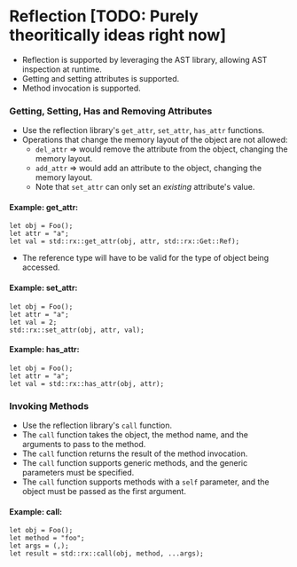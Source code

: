 # Reflection [TODO: Purely theoritically ideas right now]
- Reflection is supported by leveraging the AST library, allowing AST inspection at runtime.
- Getting and setting attributes is supported.
- Method invocation is supported.

### Getting, Setting, Has and Removing Attributes
- Use the reflection library's `get_attr`, `set_attr`, `has_attr` functions.
- Operations that change the memory layout of the object are not allowed:
  - `del_attr` => would remove the attribute from the object, changing the memory layout.
  - `add_attr` => would add an attribute to the object, changing the memory layout.
  - Note that `set_attr` can only set an _existing_ attribute's value.

#### Example: get_attr:
```s++
let obj = Foo();
let attr = "a";
let val = std::rx::get_attr(obj, attr, std::rx::Get::Ref);
```
- The reference type will have to be valid for the type of object being accessed.

#### Example: set_attr:
```s++
let obj = Foo();
let attr = "a";
let val = 2;
std::rx::set_attr(obj, attr, val);
```

#### Example: has_attr:
```s++
let obj = Foo();
let attr = "a";
let val = std::rx::has_attr(obj, attr);
```

### Invoking Methods
- Use the reflection library's `call` function.
- The `call` function takes the object, the method name, and the arguments to pass to the method.
- The `call` function returns the result of the method invocation.
- The `call` function supports generic methods, and the generic parameters must be specified.
- The `call` function supports methods with a `self` parameter, and the object must be passed as the first argument.

#### Example: call:
```s++
let obj = Foo();
let method = "foo";
let args = (,);
let result = std::rx::call(obj, method, ...args);
```
